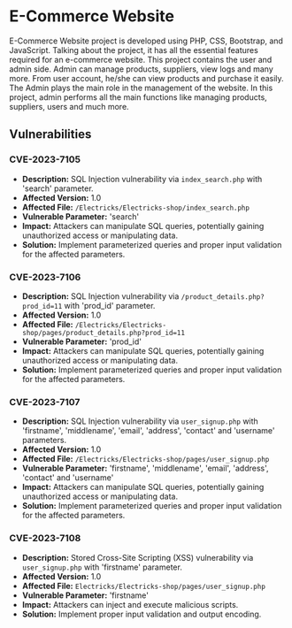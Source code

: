 # E-Commerce Website
E-Commerce Website project is developed using PHP, CSS, Bootstrap, and JavaScript. Talking about the project, it has all the essential features required for an e-commerce website. This project contains the user and admin side. Admin can manage products, suppliers, view logs and many more. From user account, he/she can view products and purchase it easily. The Admin plays the main role in the management of the website. In this project, admin performs all the main functions like managing products, suppliers, users and much more.

## Vulnerabilities

### CVE-2023-7105
+ **Description:** SQL Injection vulnerability via `index_search.php` with 'search' parameter.
+ **Affected Version:** 1.0
+ **Affected File:** `/Electricks/Electricks-shop/index_search.php`
+ **Vulnerable Parameter:** 'search'
+ **Impact:** Attackers can manipulate SQL queries, potentially gaining unauthorized access or manipulating data.
+ **Solution:** Implement parameterized queries and proper input validation for the affected parameters.

### CVE-2023-7106
+ **Description:** SQL Injection vulnerability via `/product_details.php?prod_id=11` with 'prod_id' parameter.
+ **Affected Version:** 1.0
+ **Affected File:** `/Electricks/Electricks-shop/pages/product_details.php?prod_id=11`
+ **Vulnerable Parameter:** 'prod_id'
+ **Impact:** Attackers can manipulate SQL queries, potentially gaining unauthorized access or manipulating data.
+ **Solution:** Implement parameterized queries and proper input validation for the affected parameters.

### CVE-2023-7107
+ **Description:** SQL Injection vulnerability via `user_signup.php` with 'firstname', 'middlename', 'email', 'address', 'contact' and 'username' parameters.
+ **Affected Version:** 1.0
+ **Affected File:** `/Electricks/Electricks-shop/pages/user_signup.php`
+ **Vulnerable Parameter:** 'firstname', 'middlename', 'email', 'address', 'contact' and 'username'
+ **Impact:** Attackers can manipulate SQL queries, potentially gaining unauthorized access or manipulating data.
+ **Solution:** Implement parameterized queries and proper input validation for the affected parameters.

### CVE-2023-7108
- **Description:** Stored Cross-Site Scripting (XSS) vulnerability via `user_signup.php` with 'firstname' parameter.
- **Affected Version:** 1.0
- **Affected File:** `Electricks/Electricks-shop/pages/user_signup.php`
- **Vulnerable Parameter:** 'firstname'
- **Impact:** Attackers can inject and execute malicious scripts.
- **Solution:** Implement proper input validation and output encoding.
